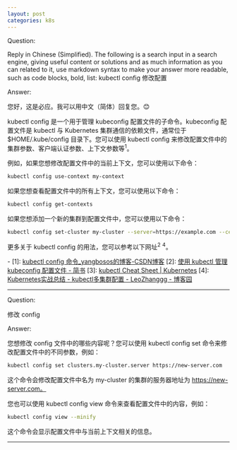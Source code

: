 ```yaml
---
layout: post
categories: k8s
---
```

Question:

Reply in Chinese (Simplified).
The following is a search input in a search engine, giving useful content or solutions and as much information as you can related to it, use markdown syntax to make your answer more readable, such as code blocks, bold, list:
kubectl config 修改配置

Answer:

您好，这是必应。我可以用中文（简体）回复您。😊

kubectl config 是一个用于管理 kubeconfig 配置文件的子命令。kubeconfig 配置文件是 kubectl 与 Kubernetes 集群通信的依赖文件，通常位于 $HOME/.kube/config 目录下。您可以使用 kubectl config 来修改配置文件中的集群参数、客户端认证参数、上下文参数等<sup>1</sup>。

例如，如果您想修改配置文件中的当前上下文，您可以使用以下命令：

```bash
kubectl config use-context my-context
```

如果您想查看配置文件中的所有上下文，您可以使用以下命令：

```bash
kubectl config get-contexts
```

如果您想添加一个新的集群到配置文件中，您可以使用以下命令：

```bash
kubectl config set-cluster my-cluster --server=https://example.com --certificate-authority=/path/to/ca.pem
```

更多关于 kubectl config 的用法，您可以参考以下网址<sup>2</sup> <sup>4</sup>。

\-
\[1]: [kubectl config 命令_yangbosos的博客-CSDN博客](https://bing.com/search?q=kubectl+config+%e4%bf%ae%e6%94%b9%e9%85%8d%e7%bd%ae)
\[2]: [使用 kubectl 管理 kubeconfig 配置文件 - 简书](https://www.jianshu.com/p/3c3ac5762f40)
\[3]: [kubectl Cheat Sheet | Kubernetes](https://kubernetes.io/docs/reference/kubectl/cheatsheet/)
\[4]: [Kubernetes实战总结 - kubectl多集群配置 - LeoZhanggg - 博客园](https://www.cnblogs.com/leozhanggg/p/13223951.html)

<hr/>

Question:

修改 config

Answer:

您想修改 config 文件中的哪些内容呢？您可以使用 kubectl config set 命令来修改配置文件中的不同参数，例如：

```bash
kubectl config set clusters.my-cluster.server https://new-server.com
```

这个命令会修改配置文件中名为 my-cluster 的集群的服务器地址为 https://new-server.com。

您也可以使用 kubectl config view 命令来查看配置文件中的内容，例如：

```bash
kubectl config view --minify
```

这个命令会显示配置文件中与当前上下文相关的信息。


<hr/>

